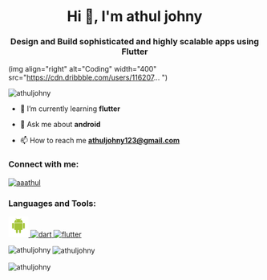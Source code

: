 

<h1 align="center">Hi 👋, I'm athul johny</h1>
<h3 align="center">Design and Build sophisticated and highly scalable apps using Flutter</h3>

(img align="right" alt="Coding" width="400" src="https://cdn.dribbble.com/users/116207...
")

<p align="left"> <img src="https://komarev.com/ghpvc/?username=athuljohny&label=Profile%20views&color=0e75b6&style=flat" alt="athuljohny" /> </p>

- 🌱 I’m currently learning **flutter**

- 💬 Ask me about **android**

- 📫 How to reach me **athuljohny123@gmail.com**

<h3 align="left">Connect with me:</h3>
<p align="left">
<a href="https://instagram.com/aaathul" target="blank"><img align="center" src="https://raw.githubusercontent.com/rahuldkjain/github-profile-readme-generator/master/src/images/icons/Social/instagram.svg" alt="aaathul" height="30" width="40" /></a>
</p>

<h3 align="left">Languages and Tools:</h3>
<p align="left"> <a href="https://developer.android.com" target="_blank" rel="noreferrer"> <img src="https://raw.githubusercontent.com/devicons/devicon/master/icons/android/android-original-wordmark.svg" alt="android" width="40" height="40"/> </a> <a href="https://dart.dev" target="_blank" rel="noreferrer"> <img src="https://www.vectorlogo.zone/logos/dartlang/dartlang-icon.svg" alt="dart" width="40" height="40"/> </a> <a href="https://flutter.dev" target="_blank" rel="noreferrer"> <img src="https://www.vectorlogo.zone/logos/flutterio/flutterio-icon.svg" alt="flutter" width="40" height="40"/> </a> </p>

<p><img align="left" src="https://github-readme-stats.vercel.app/api/top-langs?username=athuljohny&show_icons=true&locale=en&layout=compact" alt="athuljohny" /></p>

<p>&nbsp;<img align="center" src="https://github-readme-stats.vercel.app/api?username=athuljohny&show_icons=true&locale=en" alt="athuljohny" /></p>

<p><img align="center" src="https://github-readme-streak-stats.herokuapp.com/?user=athuljohny&" alt="athuljohny" /></p>
